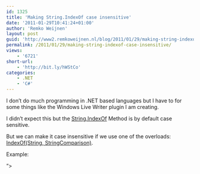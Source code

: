 ```yaml
---
id: 1325
title: 'Making String.IndexOf case insensitive'
date: '2011-01-29T10:41:24+01:00'
author: 'Remko Weijnen'
layout: post
guid: 'http://www2.remkoweijnen.nl/blog/2011/01/29/making-string-indexof-case-insensitive/'
permalink: /2011/01/29/making-string-indexof-case-insensitive/
views:
    - '6721'
short-url:
    - 'http://bit.ly/hWStCo'
categories:
    - .NET
    - 'C#'
---
```


I don’t do much programming in .NET based languages but I have to for some things like the Windows Live Writer plugin I am creating.

I didn’t expect this but the [String.IndexOf](http://msdn.microsoft.com/en-us/library/system.string.indexof.aspx) Method is by default case sensitive.

But we can make it case insensitive if we use one of the overloads: [IndexOf(String, StringComparison)](http://msdn.microsoft.com/en-us/library/ms224425.aspx).

Example:

 “&gt;